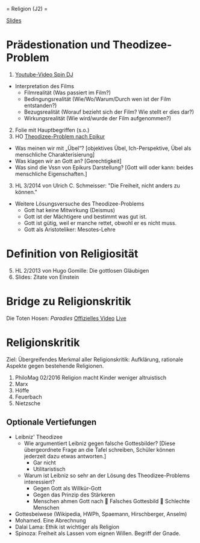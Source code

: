 = Religion (J2) =

[Slides](https://dorkeinath.github.io/slides_html/ethik-slides/Religion.html#/)

# Prädestionation und Theodizee-Problem

1. [Youtube-Video Spin DJ](https://www.youtube.com/watch?v=oP59tQf_njc)
* Interpretation des Films
    * Filmrealität (Was passiert im Film?)
    * Bedingungsrealität (Wie/Wo/Warum/Durch wen ist der Film entstanden?)
    * Bezugsrealität (Worauf bezieht sich der Film? Wie stellt er dies dar?)
    * Wirkungsrealität (Wie wird/wurde der Film aufgenommen?)
2. Folie mit Hauptbegriffen (s.o.)
3. HO [Theodizee-Problem nach Epikur](http://www.uni-protokolle.de/Lexikon/Theodizee.html)

* Was meinen wir mit „Übel“? [objektives Übel, Ich-Perspektive, Übel als menschliche Charakterisierung]
* Was klagen wir an Gott an? [Gerechtigkeit]
* Was sind die Vssn von Epikurs Darstellung? [Gott will oder kann: beides menschliche Eigenschaften.]

3. HL 3/2014 von Ulrich C. Schmeisser: "Die Freiheit, nicht anders zu können."
* Weitere Lösungsversuche des Theodizee-Problems
    + Gott hat keine Mitwirkung (Deismus)
    + Gott ist der Mächtigere und bestimmt was gut ist.
    + Gott ist gütig, weil er manche rettet, obwohl er es nicht muss.
    + Gott als Aristoteliker: Mesotes-Lehre

# Definition von Religiosität

5. HL 2/2013 von Hugo Gomille: Die gottlosen Gläubigen
6. Slides: Zitate von Einstein

# Bridge zu Religionskritik

Die Toten Hosen: *Paradies* [Offizielles Video](https://www.youtube.com/watch?v=Gq2BUsuELsA) [Live](https://www.youtube.com/watch?v=W5NMW9GYYCk)

# Religionskritik
Ziel: Übergreifendes Merkmal aller Religionskritik: Aufklärung, rationale Aspekte gegen bestehende Religionen.

1. PhiloMag 02/2016 Religion macht Kinder weniger altruistisch
1. Marx
1. Höffe
1. Feuerbach
1. Nietzsche


## Optionale Vertiefungen
* Leibniz' Theodizee
    + Wie argumentiert Leibniz gegen falsche Gottesbilder? [Diese übergeordnete Frage an die Tafel schreiben, Schüler können jederzeit dazu etwas antworten.]
        + Gar nicht
        + Utilitaristisch
    + Warum ist Leibniz so sehr an der Lösung des Theodizee-Problems interessiert?
        + Gegen Gott als Willkür-Gott
        + Gegen das Prinzip des Stärkeren
        + Menschen ahmen Gott nach  Falsches Gottesbild  Schlechte Menschen
* Gottesbeiwese (Wikipedia, HWPh, Spaemann, Hirschberger, Anselm)
* Mohamed. Eine Abrechnung
* Dalai Lama: Ethik ist wichtiger als Religion
* Spinoza: Freiheit als Lassen vom eignen Willen. Begriff der Gnade.
